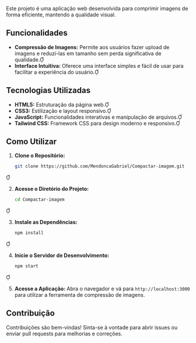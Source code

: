 Este projeto é uma aplicação web desenvolvida para comprimir imagens de forma eficiente, mantendo a qualidade visual.

## Funcionalidades

- **Compressão de Imagens:** Permite aos usuários fazer upload de imagens e reduzi-las em tamanho sem perda significativa de qualidade.
- **Interface Intuitiva:** Oferece uma interface simples e fácil de usar para facilitar a experiência do usuário.

## Tecnologias Utilizadas

- **HTML5:** Estruturação da página web.
- **CSS3:** Estilização e layout responsivo.
- **JavaScript:** Funcionalidades interativas e manipulação de arquivos.
- **Tailwind CSS:** Framework CSS para design moderno e responsivo.

## Como Utilizar

1. **Clone o Repositório:**
   ```bash
   git clone https://github.com/MendoncaGabriel/Compactar-imagem.git
   ```


2. **Acesse o Diretório do Projeto:**
   ```bash
   cd Compactar-imagem
   ```


3. **Instale as Dependências:**
   ```bash
   npm install
   ```


4. **Inicie o Servidor de Desenvolvimento:**
   ```bash
   npm start
   ```


5. **Acesse a Aplicação:**
   Abra o navegador e vá para `http://localhost:3000` para utilizar a ferramenta de compressão de imagens.

## Contribuição

Contribuições são bem-vindas! Sinta-se à vontade para abrir issues ou enviar pull requests para melhorias e correções.

